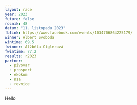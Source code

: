 ```yaml
---
layout: race
year: 2023
future: false
rocnik: 48
datum: "11. listopadu 2023"
fblink: https://www.facebook.com/events/1034706864225179/
winner: Albert Svoboda
wintime: 69.5
fwinner: Alžběta Cíglerová
fwintime: 77.2
results: r2023
partner:
  - pivovar
  - prosport
  - ekokom
  - nsa
  - revnice
---
```

Hello
